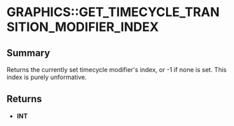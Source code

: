 # GRAPHICS::GET_TIMECYCLE_TRANSITION_MODIFIER_INDEX

## Summary
Returns the currently set timecycle modifier's index, or -1 if none is set. This index is purely unformative.

## Returns
* **INT**
